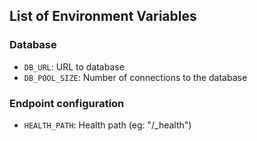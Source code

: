 ## List of Environment Variables

### Database

- `DB_URL`: URL to database
- `DB_POOL_SIZE`: Number of connections to the database

### Endpoint configuration

- `HEALTH_PATH`: Health path (eg: "/_health")
